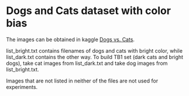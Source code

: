 # Dogs and Cats dataset with color bias
The images can be obtained in kaggle [Dogs vs. Cats](https://www.kaggle.com/c/dogs-vs-cats-redux-kernels-edition).

list_bright.txt contains filenames of dogs and cats with bright color, while 
list_dark.txt contains the other way.
To build TB1 set (dark cats and bright dogs), take cat images from list_dark.txt and take dog images from list_bright.txt.


Images that are not listed in neither of the files are not used for experiments.



